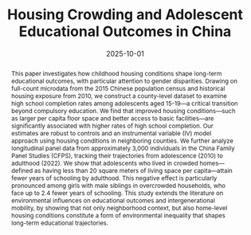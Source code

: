 ---
title: 'Housing Crowding and Adolescent Educational Outcomes in China'

# Authors
# If you created a profile for a user (e.g. the default `admin` user), write the username (folder name) here
# and it will be replaced with their full name and linked to their profile.
authors:
  - Yiqi Huang
  - Shizhen Wang
  - Yuhong Wang
  - Carolin Hoeltken

# Author notes (optional)
#author_notes:
#  - 'Equal contribution'
#  - 'Equal contribution'

date: '2025-10-01'
doi: ''

# Schedule page publish date (NOT publication's date).
publishDate: ''

# Publication type.
# Legend: 0 = Uncategorized; 1 = Conference paper; 2 = Journal article;
# 3 = Preprint / Working Paper; 4 = Report; 5 = Book; 6 = Book section;
# 7 = Thesis; 8 = Patent
publication_types: ['3']

# Publication name and optional abbreviated publication name.
publication: ''
publication_short: ''

abstract: "This paper investigates how childhood housing conditions shape long-term educational outcomes, with particular attention to gender disparities. Drawing on full-count microdata from the 2015 Chinese population census and historical housing exposure from 2010, we construct a county-level dataset to examine high school completion rates among adolescents aged 15-19—a critical transition beyond compulsory education. We find that improved housing conditions—such as larger per capita floor space and better access to basic facilities—are significantly associated with higher rates of high school completion. Our estimates are robust to controls and an instrumental variable (IV) model approach using housing conditions in neighboring counties. We further analyze longitudinal panel data from approximately 3,000 individuals in the China Family Panel Studies (CFPS), tracking their trajectories from adolescence (2010) to adulthood (2022). We show that adolescents who lived in crowded homes—defined as having less than 20 square meters of living space per capita—attain fewer years of schooling by adulthood. This negative effect is particularly pronounced among girls with male siblings in overcrowded households, who face up to 2.4 fewer years of schooling. This study extends the literature on environmental influences on educational outcomes and intergenerational mobility, by showing that not only neighborhood context, but also home-level housing conditions constitute a form of environmental inequality that shapes long-term educational trajectories."


# Summary. An optional shortened abstract.
#summary: ""

#tags:

# Display this page in the Featured widget?
featured: false

links:
  - name: Online Access
    url: https://papers.ssrn.com/sol3/papers.cfm?abstract_id=5598234
url_pdf: ''
url_code: 
url_dataset: ''
url_poster: ''
url_project: ''
url_slides: ''
url_source: ''
url_video: 
url_preprint: ''

# Featured image
# To use, add an image named `featured.jpg/png` to your page's folder.
image:
  caption: ''
  focal_point: ''
  preview_only: false

# Associated Projects (optional).
#   Associate this publication with one or more of your projects.
#   Simply enter your project's folder or file name without extension.
#   E.g. `internal-project` references `content/project/internal-project/index.md`.
#   Otherwise, set `projects: []`.
projects:
  - rare disasters

# Slides (optional).
#   Associate this publication with Markdown slides.
#   Simply enter your slide deck's filename without extension.
#   E.g. `slides: "example"` references `content/slides/example/index.md`.
#   Otherwise, set `slides: ""`.
slides: ""
---